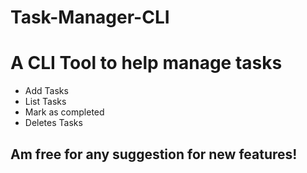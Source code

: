# Task-Manager-CLI
#  A CLI Tool to help manage tasks 
- Add Tasks
- List Tasks
- Mark as completed
- Deletes Tasks

## Am free for any suggestion for new features!
